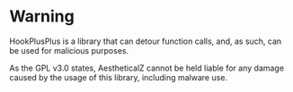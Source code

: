 # Warning
HookPlusPlus is a library that can detour function calls, and, as such, can be used for malicious purposes.

As the GPL v3.0 states, AestheticalZ cannot be held liable for any damage caused by the usage of this library, including malware use.
